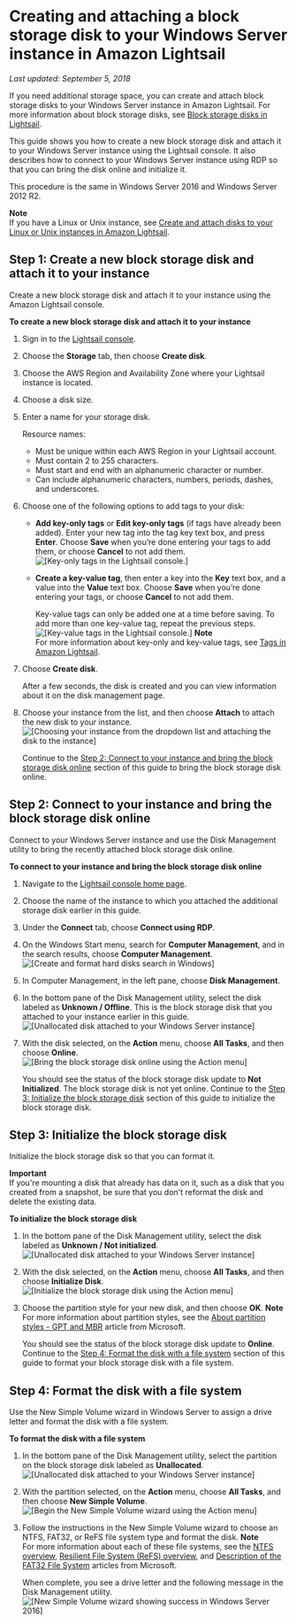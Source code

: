 # Creating and attaching a block storage disk to your Windows Server instance in Amazon Lightsail<a name="create-and-attach-additional-block-storage-disks-windows"></a>

 *Last updated: September 5, 2018* 

If you need additional storage space, you can create and attach block storage disks to your Windows Server instance in Amazon Lightsail\. For more information about block storage disks, see [Block storage disks in Lightsail](elastic-block-storage-and-ssd-disks-in-amazon-lightsail.md)\.

This guide shows you how to create a new block storage disk and attach it to your Windows Server instance using the Lightsail console\. It also describes how to connect to your Windows Server instance using RDP so that you can bring the disk online and initialize it\.

This procedure is the same in Windows Server 2016 and Windows Server 2012 R2\.

**Note**  
If you have a Linux or Unix instance, see [Create and attach disks to your Linux or Unix instances in Amazon Lightsail](create-and-attach-additional-block-storage-disks-linux-unix.md)\.

## Step 1: Create a new block storage disk and attach it to your instance<a name="create-attach-new-disk-to-windows-server-instance"></a>

Create a new block storage disk and attach it to your instance using the Amazon Lightsail console\.

**To create a new block storage disk and attach it to your instance**

1. Sign in to the [Lightsail console](https://lightsail.aws.amazon.com/)\.

1. Choose the **Storage** tab, then choose **Create disk**\.

1. Choose the AWS Region and Availability Zone where your Lightsail instance is located\.

1. Choose a disk size\.

1. Enter a name for your storage disk\.

   Resource names:
   + Must be unique within each AWS Region in your Lightsail account\.
   + Must contain 2 to 255 characters\.
   + Must start and end with an alphanumeric character or number\.
   + Can include alphanumeric characters, numbers, periods, dashes, and underscores\.

1. Choose one of the following options to add tags to your disk:
   + **Add key\-only tags** or **Edit key\-only tags** \(if tags have already been added\)\. Enter your new tag into the tag key text box, and press **Enter**\. Choose **Save** when you’re done entering your tags to add them, or choose **Cancel** to not add them\.  
![\[Key-only tags in the Lightsail console.\]](https://d9yljz1nd5001.cloudfront.net/en_us/2f596334045058acdba2fdcc5e035cef/images/amazon-lightsail-key-only-tags.png)
   + **Create a key\-value tag**, then enter a key into the **Key** text box, and a value into the **Value** text box\. Choose **Save** when you’re done entering your tags, or choose **Cancel** to not add them\.

     Key\-value tags can only be added one at a time before saving\. To add more than one key\-value tag, repeat the previous steps\.  
![\[Key-value tags in the Lightsail console.\]](https://d9yljz1nd5001.cloudfront.net/en_us/2f596334045058acdba2fdcc5e035cef/images/amazon-lightsail-key-value-tag.png)
**Note**  
For more information about key\-only and key\-value tags, see [Tags in Amazon Lightsail](amazon-lightsail-tags.md)\.

1. Choose **Create disk**\.

   After a few seconds, the disk is created and you can view information about it on the disk management page\.

1. Choose your instance from the list, and then choose **Attach** to attach the new disk to your instance\.  
![\[Choosing your instance from the dropdown list and attaching the disk to the instance\]](https://d9yljz1nd5001.cloudfront.net/en_us/2f596334045058acdba2fdcc5e035cef/images/animated-gif-attach-disk-to-windows-server-instance.gif)

   Continue to the [Step 2: Connect to your instance and bring the block storage disk online](#connect-to-windows-server-instance-using-rdp-format-mount-disk) section of this guide to bring the block storage disk online\.

## Step 2: Connect to your instance and bring the block storage disk online<a name="connect-to-windows-server-instance-using-rdp-format-mount-disk"></a>

Connect to your Windows Server instance and use the Disk Management utility to bring the recently attached block storage disk online\.

**To connect to your instance and bring the block storage disk online**

1. Navigate to the [Lightsail console home page](https://lightsail.aws.amazon.com/)\.

1. Choose the name of the instance to which you attached the additional storage disk earlier in this guide\.

1. Under the **Connect** tab, choose **Connect using RDP**\.

1. On the Windows Start menu, search for **Computer Management**, and in the search results, choose **Computer Management**\.  
![\[Create and format hard disks search in Windows\]](https://d9yljz1nd5001.cloudfront.net/en_us/2f596334045058acdba2fdcc5e035cef/images/amazon-lightsail-computer-management-search.png)

1. In Computer Management, in the left pane, choose **Disk Management**\.

1. In the bottom pane of the Disk Management utility, select the disk labeled as **Unknown / Offline**\. This is the block storage disk that you attached to your instance earlier in this guide\.  
![\[Unallocated disk attached to your Windows Server instance\]](https://d9yljz1nd5001.cloudfront.net/en_us/2f596334045058acdba2fdcc5e035cef/images/lightsail-disk-management-windows-server-2016-unallocated.png)

1. With the disk selected, on the **Action** menu, choose **All Tasks**, and then choose **Online**\.  
![\[Bring the block storage disk online using the Action menu\]](https://d9yljz1nd5001.cloudfront.net/en_us/2f596334045058acdba2fdcc5e035cef/images/lightsail-windows-server-2016-disk-management-action-all-tasks-online.png)

   You should see the status of the block storage disk update to **Not Initialized**\. The block storage disk is not yet online\. Continue to the [Step 3: Initialize the block storage disk](#initialize-your-disk-windows-server-lightsail) section of this guide to initialize the block storage disk\.

## Step 3: Initialize the block storage disk<a name="initialize-your-disk-windows-server-lightsail"></a>

Initialize the block storage disk so that you can format it\.

**Important**  
If you're mounting a disk that already has data on it, such as a disk that you created from a snapshot, be sure that you don't reformat the disk and delete the existing data\.

**To initialize the block storage disk**

1. In the bottom pane of the Disk Management utility, select the disk labeled as **Unknown / Not initialized**\.  
![\[Unallocated disk attached to your Windows Server instance\]](https://d9yljz1nd5001.cloudfront.net/en_us/2f596334045058acdba2fdcc5e035cef/images/lightsail-disk-management-windows-server-2016-not-initialized.png)

1. With the disk selected, on the **Action** menu, choose **All Tasks**, and then choose **Initialize Disk**\.  
![\[Initialize the block storage disk using the Action menu\]](https://d9yljz1nd5001.cloudfront.net/en_us/2f596334045058acdba2fdcc5e035cef/images/lightsail-windows-server-2016-disk-management-action-all-tasks-initialize.png)

1. Choose the partition style for your new disk, and then choose **OK**\.
**Note**  
For more information about partition styles, see the [About partition styles \- GPT and MBR](https://docs.microsoft.com/en-us/windows-server/storage/disk-management/initialize-new-disks#about-partition-styles---gpt-and-mbr) article from Microsoft\.

   You should see the status of the block storage disk update to **Online**\. Continue to the [Step 4: Format the disk with a file system](#run-new-simple-volume-wizard-windows-server-lightsail) section of this guide to format your block storage disk with a file system\.

## Step 4: Format the disk with a file system<a name="run-new-simple-volume-wizard-windows-server-lightsail"></a>

Use the New Simple Volume wizard in Windows Server to assign a drive letter and format the disk with a file system\.

**To format the disk with a file system**

1. In the bottom pane of the Disk Management utility, select the partition on the block storage disk labeled as **Unallocated**\.  
![\[Unallocated disk attached to your Windows Server instance\]](https://d9yljz1nd5001.cloudfront.net/en_us/2f596334045058acdba2fdcc5e035cef/images/lightsail-disk-management-windows-server-2016-unallocated-partition.png)

1. With the partition selected, on the **Action** menu, choose **All Tasks**, and then choose **New Simple Volume**\.  
![\[Begin the New Simple Volume wizard using the Action menu\]](https://d9yljz1nd5001.cloudfront.net/en_us/2f596334045058acdba2fdcc5e035cef/images/lightsail-windows-server-2016-disk-management-action-all-tasks-new-simple-volume.png)

1. Follow the instructions in the New Simple Volume wizard to choose an NTFS, FAT32, or ReFS file system type and format the disk\.
**Note**  
For more information about each of these file systems, see the [NTFS overview](https://docs.microsoft.com/en-us/windows-server/storage/file-server/ntfs-overview), [Resilient File System \(ReFS\) overview](https://docs.microsoft.com/en-us/windows-server/storage/refs/refs-overview), and [Description of the FAT32 File System](https://support.microsoft.com/en-us/help/154997/description-of-the-fat32-file-system) articles from Microsoft\.

   When complete, you see a drive letter and the following message in the Disk Management utility\.  
![\[New Simple Volume wizard showing success in Windows Server 2016\]](https://d9yljz1nd5001.cloudfront.net/en_us/2f596334045058acdba2fdcc5e035cef/images/windows-server-2016-new-volume-wizard-success.png)